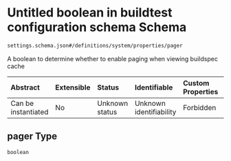 # Untitled boolean in buildtest configuration schema Schema

```txt
settings.schema.json#/definitions/system/properties/pager
```

A boolean to determine whether to enable paging when viewing buildspec cache

| Abstract            | Extensible | Status         | Identifiable            | Custom Properties | Additional Properties | Access Restrictions | Defined In                                                                   |
| :------------------ | :--------- | :------------- | :---------------------- | :---------------- | :-------------------- | :------------------ | :--------------------------------------------------------------------------- |
| Can be instantiated | No         | Unknown status | Unknown identifiability | Forbidden         | Allowed               | none                | [settings.schema.json\*](../out/settings.schema.json "open original schema") |

## pager Type

`boolean`
